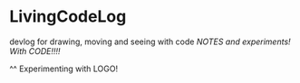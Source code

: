 # LivingCodeLog
devlog for drawing, 
moving and seeing with code
_NOTES and experiments! With CODE!!!!_



^^ Experimenting with LOGO!
